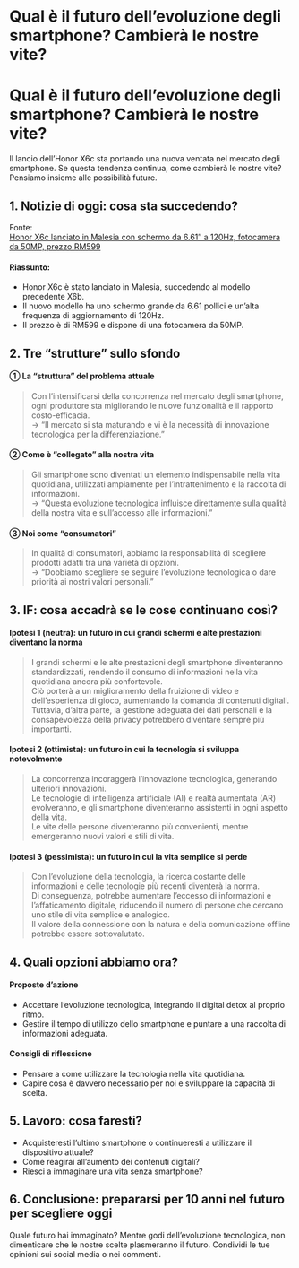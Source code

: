 # Qual è il futuro dell&#8217;evoluzione degli smartphone? Cambierà le nostre vite?

<h1>Qual è il futuro dell&#8217;evoluzione degli smartphone? Cambierà le nostre vite?</h1>
<p>Il lancio dell&#8217;Honor X6c sta portando una nuova ventata nel mercato degli smartphone. Se questa tendenza continua, come cambierà le nostre vite? Pensiamo insieme alle possibilità future.</p>
<h2>1. Notizie di oggi: cosa sta succedendo?</h2>
<p>Fonte: <br />
<a href="https://soyacincau.com/2025/06/15/honor-x6c-malaysia-launch-specs-price/">Honor X6c lanciato in Malesia con schermo da 6.61″ a 120Hz, fotocamera da 50MP, prezzo RM599</a></p>
<h4>Riassunto:</h4>
<ul>
<li>Honor X6c è stato lanciato in Malesia, succedendo al modello precedente X6b.</li>
<li>Il nuovo modello ha uno schermo grande da 6.61 pollici e un&#8217;alta frequenza di aggiornamento di 120Hz.</li>
<li>Il prezzo è di RM599 e dispone di una fotocamera da 50MP.</li>
</ul>
<h2>2. Tre &#8220;strutture&#8221; sullo sfondo</h2>
<h4>① La &#8220;struttura&#8221; del problema attuale</h4>
<blockquote>
<p>Con l&#8217;intensificarsi della concorrenza nel mercato degli smartphone, ogni produttore sta migliorando le nuove funzionalità e il rapporto costo-efficacia.<br />
→ &#8220;Il mercato si sta maturando e vi è la necessità di innovazione tecnologica per la differenziazione.&#8221;</p>
</blockquote>
<h4>② Come è &#8220;collegato&#8221; alla nostra vita</h4>
<blockquote>
<p>Gli smartphone sono diventati un elemento indispensabile nella vita quotidiana, utilizzati ampiamente per l&#8217;intrattenimento e la raccolta di informazioni.<br />
→ &#8220;Questa evoluzione tecnologica influisce direttamente sulla qualità della nostra vita e sull&#8217;accesso alle informazioni.&#8221;</p>
</blockquote>
<h4>③ Noi come &#8220;consumatori&#8221;</h4>
<blockquote>
<p>In qualità di consumatori, abbiamo la responsabilità di scegliere prodotti adatti tra una varietà di opzioni.<br />
→ &#8220;Dobbiamo scegliere se seguire l&#8217;evoluzione tecnologica o dare priorità ai nostri valori personali.&#8221;</p>
</blockquote>
<h2>3. IF: cosa accadrà se le cose continuano così?</h2>
<h4>Ipotesi 1 (neutra): un futuro in cui grandi schermi e alte prestazioni diventano la norma</h4>
<blockquote>
<p>I grandi schermi e le alte prestazioni degli smartphone diventeranno standardizzati, rendendo il consumo di informazioni nella vita quotidiana ancora più confortevole.<br />
Ciò porterà a un miglioramento della fruizione di video e dell&#8217;esperienza di gioco, aumentando la domanda di contenuti digitali.<br />
Tuttavia, d&#8217;altra parte, la gestione adeguata dei dati personali e la consapevolezza della privacy potrebbero diventare sempre più importanti.</p>
</blockquote>
<h4>Ipotesi 2 (ottimista): un futuro in cui la tecnologia si sviluppa notevolmente</h4>
<blockquote>
<p>La concorrenza incoraggerà l&#8217;innovazione tecnologica, generando ulteriori innovazioni.<br />
Le tecnologie di intelligenza artificiale (AI) e realtà aumentata (AR) evolveranno, e gli smartphone diventeranno assistenti in ogni aspetto della vita.<br />
Le vite delle persone diventeranno più convenienti, mentre emergeranno nuovi valori e stili di vita.</p>
</blockquote>
<h4>Ipotesi 3 (pessimista): un futuro in cui la vita semplice si perde</h4>
<blockquote>
<p>Con l&#8217;evoluzione della tecnologia, la ricerca costante delle informazioni e delle tecnologie più recenti diventerà la norma.<br />
Di conseguenza, potrebbe aumentare l&#8217;eccesso di informazioni e l&#8217;affaticamento digitale, riducendo il numero di persone che cercano uno stile di vita semplice e analogico.<br />
Il valore della connessione con la natura e della comunicazione offline potrebbe essere sottovalutato.</p>
</blockquote>
<h2>4. Quali opzioni abbiamo ora?</h2>
<h4>Proposte d&#8217;azione</h4>
<ul>
<li>Accettare l&#8217;evoluzione tecnologica, integrando il digital detox al proprio ritmo.</li>
<li>Gestire il tempo di utilizzo dello smartphone e puntare a una raccolta di informazioni adeguata.</li>
</ul>
<h4>Consigli di riflessione</h4>
<ul>
<li>Pensare a come utilizzare la tecnologia nella vita quotidiana.</li>
<li>Capire cosa è davvero necessario per noi e sviluppare la capacità di scelta.</li>
</ul>
<h2>5. Lavoro: cosa faresti?</h2>
<ul>
<li>Acquisteresti l&#8217;ultimo smartphone o continueresti a utilizzare il dispositivo attuale?</li>
<li>Come reagirai all&#8217;aumento dei contenuti digitali?</li>
<li>Riesci a immaginare una vita senza smartphone?</li>
</ul>
<h2>6. Conclusione: prepararsi per 10 anni nel futuro per scegliere oggi</h2>
<p>Quale futuro hai immaginato? Mentre godi dell&#8217;evoluzione tecnologica, non dimenticare che le nostre scelte plasmeranno il futuro. Condividi le tue opinioni sui social media o nei commenti.</p>

